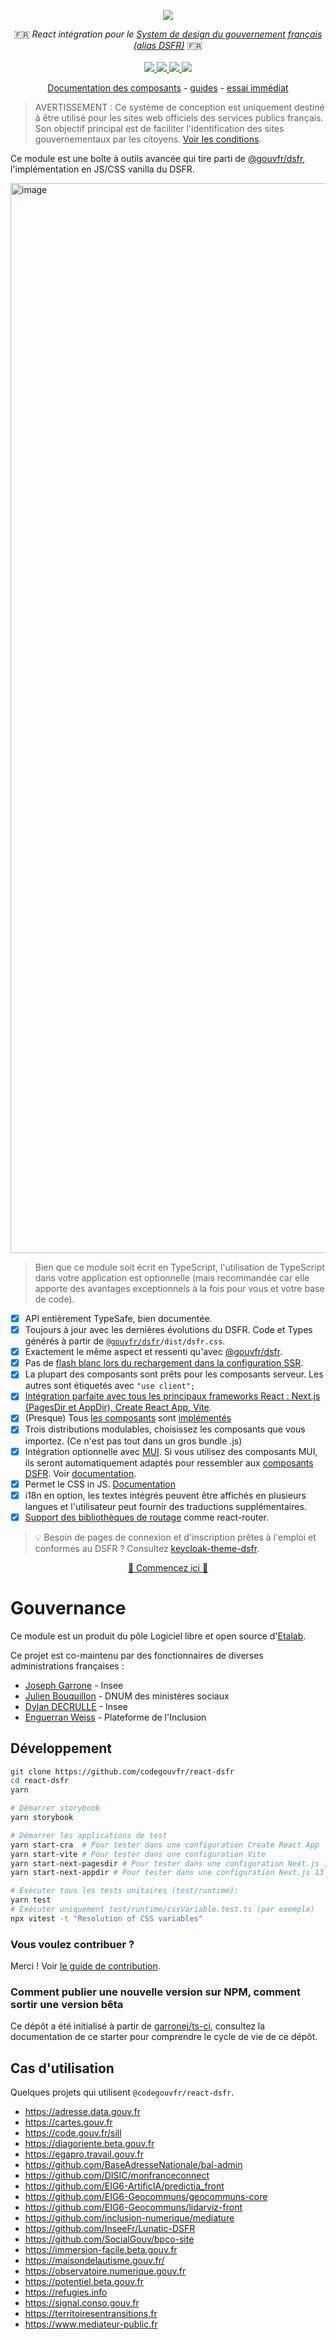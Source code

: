 <p align="center">
    <img src="https://github.com/codegouvfr/react-dsfr/releases/download/assets/dsfr-react_repo-card.png">  
</p>
<p align="center">
    🇫🇷 <i>React intégration pour le <a href="https://www.systeme-de-design.gouv.fr/">System de design du gouvernement français (alias DSFR)</a></i> 🇫🇷 
    <br>
    <br>
    <a href="https://github.com/codegouvfr/react-dsfr/actions">
      <img src="https://github.com/codegouvfr/react-dsfr/workflows/ci/badge.svg?branch=main">
    </a>
    <a href="https://www.npmjs.com/package/@codegouvfr/react-dsfr">
      <img src="https://img.shields.io/npm/v/@codegouvfr/react-dsfr?logo=npm">
    </a>
    <a href="https://bundlephobia.com/package/@codegouvfr/react-dsfr">
      <img src="https://img.shields.io/bundlephobia/minzip/@codegouvfr/react-dsfr">
    </a>
    <a href="https://github.com/codegouvfr/react-dsfr/blob/main/LICENSE">
      <img src="https://img.shields.io/npm/l/@codegouvfr/react-dsfr">
    </a>
</p>
<p align="center">
  <a href="https://components.react-dsfr.codegouv.studio">Documentation des composants</a>
  -
  <a href="https://react-dsfr.codegouv.studio">guides</a>
  -
  <a href="https://stackblitz.com/edit/nextjs-j2wba3?file=pages/index.tsx">essai immédiat</a>
</p>

> AVERTISSEMENT : Ce système de conception est uniquement destiné à être utilisé pour les sites web officiels des services publics français.  
> Son objectif principal est de faciliter l'identification des sites gouvernementaux par les citoyens. [Voir les conditions](https://www.systeme-de-design.gouv.fr/utilisation-et-organisation/perimetre-d-application).

Ce module est une boîte à outils avancée qui tire parti de [@gouvfr/dsfr](https://github.com/GouvernementFR/dsfr), l'implémentation en JS/CSS vanilla du DSFR.

<a href="https://youtu.be/5q88JgXUAY4">
  <img width="1712" alt="image" src="https://user-images.githubusercontent.com/6702424/224423044-c1823249-eab6-4844-af43-d059c01416af.png">
</a>

> Bien que ce module soit écrit en TypeScript, l'utilisation de TypeScript dans votre application est optionnelle (mais recommandée car elle apporte des avantages exceptionnels à la fois pour vous et votre base de code).

-   [x] API entièrement TypeSafe, bien documentée.
-   [x] Toujours à jour avec les dernières évolutions du DSFR.
        Code et Types générés à partir de [`@gouvfr/dsfr`](https://www.npmjs.com/package/@gouvfr/dsfr)`/dist/dsfr.css`.
-   [x] Exactement le même aspect et ressenti qu'avec [@gouvfr/dsfr](https://www.npmjs.com/package/@gouvfr/dsfr).
-   [x] Pas de [flash blanc lors du rechargement dans la configuration SSR](https://github.com/codegouvfr/@codegouvfr/react-dsfr/issues/2#issuecomment-1257263480).
-   [x] La plupart des composants sont prêts pour les composants serveur. Les autres sont étiquetés avec `"use client";`
-   [x] [Intégration parfaite avec tous les principaux frameworks React : Next.js (PagesDir et AppDir), Create React App, Vite](https://react-dsfr.codegouv.studio/).
-   [x] (Presque) Tous [les composants](https://www.systeme-de-design.gouv.fr/elements-d-interface) sont [implémentés](https://components.react-dsfr.codegouv.studio/)
-   [x] Trois distributions modulables, choisissez les composants que vous importez. (Ce n'est pas tout dans un gros bundle .js)
-   [x] Intégration optionnelle avec [MUI](https://mui.com/). Si vous utilisez des composants MUI, ils seront
        automatiquement adaptés pour ressembler aux [composants DSFR](https://www.systeme-de-design.gouv.fr/elements-d-interface). Voir [documentation](https://react-dsfr.codegouv.studio/mui-integration).
-   [x] Permet le CSS in JS. [Documentation](https://react-dsfr.codegouv.studio/css-in-js)
-   [x] i18n en option, les textes intégrés peuvent être affichés en plusieurs langues et l'utilisateur peut fournir des traductions supplémentaires.
-   [x] [Support des bibliothèques de routage](https://react-dsfr.codegouv.studio/routing) comme react-router.

> 💡 Besoin de pages de connexion et d'inscription prêtes à l'emploi et conformes au DSFR ? Consultez [keycloak-theme-dsfr](https://github.com/codegouvfr/keycloak-theme-dsfr).

<p align="center">
  <a href="https://react-dsfr.codegouv.studio/">🚀 Commencez ici 🚀 </a>
</p>

# Gouvernance

Ce module est un produit du pôle Logiciel libre et open source d'[Etalab](https://code.gouv.fr/en/mission/).

Ce projet est co-maintenu par des fonctionnaires de diverses administrations françaises :

-   [Joseph Garrone](https://github.com/garronej) - Insee
-   [Julien Bouquillon](https://github.com/revolunet) - DNUM des ministères sociaux
-   [Dylan DECRULLE](https://github.com/ddecrulle) - Insee
-   [Enguerran Weiss](https://github.com/enguerranws) - Plateforme de l'Inclusion

## Développement

```bash
git clone https://github.com/codegouvfr/react-dsfr
cd react-dsfr
yarn

# Démarrer storybook
yarn storybook

# Démarrer les applications de test
yarn start-cra  # Pour tester dans une configuration Create React App
yarn start-vite # Pour tester dans une configuration Vite
yarn start-next-pagesdir # Pour tester dans une configuration Next.js 13 PagesDir (la configuration par défaut)
yarn start-next-appdir # Pour tester dans une configuration Next.js 13 AppDir

# Exécuter tous les tests unitaires (test/runtime):
yarn test
# Exécuter uniquement test/runtime/cssVariable.test.ts (par exemple)
npx vitest -t "Resolution of CSS variables"
```

### Vous voulez contribuer ?

Merci ! Voir [le guide de contribution](https://github.com/codegouvfr/react-dsfr/blob/main/CONTRIBUTING.md).

### Comment publier une nouvelle version sur NPM, comment sortir une version bêta

Ce dépôt a été initialisé à partir de [garronej/ts-ci](https://github.com/garronej/ts-ci), consultez la
documentation de ce starter pour comprendre le cycle de vie de ce dépôt.

## Cas d'utilisation

Quelques projets qui utilisent `@codegouvfr/react-dsfr`.

-   https://adresse.data.gouv.fr
-   https://cartes.gouv.fr
-   https://code.gouv.fr/sill
-   https://diagoriente.beta.gouv.fr
-   https://egapro.travail.gouv.fr
-   https://github.com/BaseAdresseNationale/bal-admin
-   https://github.com/DISIC/monfranceconnect
-   https://github.com/EIG6-ArtificIA/predictia_front
-   https://github.com/EIG6-Geocommuns/geocommuns-core
-   https://github.com/EIG6-Geocommuns/lidarviz-front
-   https://github.com/inclusion-numerique/mediature
-   https://github.com/InseeFr/Lunatic-DSFR
-   https://github.com/SocialGouv/bpco-site
-   https://immersion-facile.beta.gouv.fr
-   https://maisondelautisme.gouv.fr/
-   https://observatoire.numerique.gouv.fr
-   https://potentiel.beta.gouv.fr
-   https://refugies.info
-   https://signal.conso.gouv.fr
-   https://territoiresentransitions.fr
-   https://www.mediateur-public.fr
